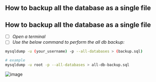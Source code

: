 ## How to backup all the database as a single file

How to backup all the database as a single file
---------------------------------------
- [ ] _Open a terminal_
- [ ] _Use the below command to perform the all db backup:_
```sh
mysqldump -u (your_username) -p --all-databases > (backup.sql)

# example
mysqldump -u root -p --all-databases > all-db-backup.sql
```
![image](https://github.com/januo-org/proof-of-concepts/assets/91359308/9e8120cb-2b92-4e52-9927-eca822632a36)
